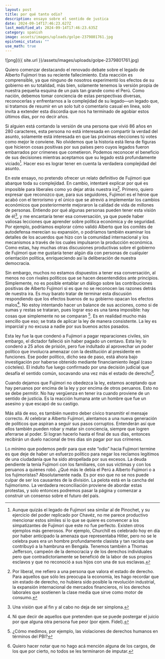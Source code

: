 ```yaml
---
layout: post
title: por qué tanto odio?
description: ensayo sobre el sentido de justica
date: 2024-09-14T17:46:23.627Z
last_modified_at: 2024-09-14T17:46:23.635Z
category: spanish
image: assets/images/uploads/golpe-2379801761.jpg
epistemic_status: ""
use_math: true
---
```

![png]({{ site.url }}/assets/images/uploads/golpe-2379801761.jpg)

Quiero comenzar destacando el renovado debate sobre el legado de Alberto Fujimori tras su reciente fallecimiento. Esta reacción es comprensible, ya que ninguno de nosotros experimentó los efectos de su gobierno en su totalidad, más bien, solamente tenemos la versión propia de nuestra pequeña esquina de un país tan grande como el Perú. Como nación, debemos tomar conciencia de estas perspectivas diversas, reconocerlas y enfrentarnos a la complejidad de su legado—un legado que, si tratamos de resumir en un solo tuit o comentario casual en línea, solo invita a extender esta discordia que nos ha terminado de agobiar estos últimos días, por no decir años.

Si alguien está contando la versión de una persona que vivió 86 años en 280 caracteres, esta persona no está interesada en compartir la verdad del asunto, solamente está interesada en que las próximas elecciones tú votes como mejor le conviene. No olvidemos que la historia está llena de figuras que hicieron cosas positivas por sus países pero cuyos legados fueron embarrados por crímenes que cometieron. Podemos reconocer el beneficio de sus decisiones mientras aceptamos que su legado está profundamente viciado[^1]. Hacer eso es lograr tener en cuenta la verdadera complejidad del asunto. 

En este ensayo, no pretendo ofrecer un relato definitivo de Fujimori que abarque toda su complejidad. En cambio, intentaré explicar por qué es imposible para liberales como yo dejar atrás nuestra ira[^2]. Primero, quiero expresar que reconozco que, para sus seguidores, Fujimori es el héroe que acabó con el terrorismo y el único que se atrevió a implementar los cambios económicos que posteriormente mejoraron la calidad de vida de millones de personas. Entiendo por qué algunas personas pueden tener esta visión de él[^3], y me encantaría tener esa conversación, ya que puede haber valiosas lecciones que aprender sobre política económica y de seguridad. Por ejemplo, podríamos explorar cómo validó Alberto que los comités de autodefensa merecían su expansión, o podríamos también examinar los detalles de los acuerdos que hizo con la comunidad internacional y los mecanismos a través de los cuales impulsaron la producción económica. Como estas, hay muchas otras discusiones productivas sobre el gobierno de Fujimori que me gustaría tener algún día con personas de cualquier orientación política, enriqueciendo así la deliberación de nuestra democracia.

Sin embargo, muchos no estamos dispuestos a tener esa conversación, al menos no con rivales políticos que se hacen desentendidos ante principios. Simplemente, no es posible entablar un diálogo sobre las contribuciones positivas de Alberto Fujimori si es que no se reconocen las razones detrás de nuestra ira. Es muy barato tratar de terminar esta discusión respondiendo que los efectos buenos de su gobierno opacan los efectos malos[^4]. No estoy intentando hacer un balance de sus acciones, como si de sumas y restas se trataran, pues lograr eso es una tarea imposible: hay cosas que simplemente no se comparan [^5]. Es en realidad mucho más sencillo que eso; se trata de aplicar la ley de manera consistente. La ley es imparcial y no excusa a nadie por sus buenos actos pasados.

Esta ley fue la que condenó a Fujimori a pagar reparaciones civiles, sin embargo, el dictador falleció sin haber pagado un centavo. Esta ley lo condenó a 25 años de prisión, pero fue indultado al aprovechar un poder político que involucra amenazar con la destitución al presidente en funciones. Ese poder político, dicho sea de paso, está ahora bajo investigación por haberse obtenido mediante financiamiento ilegal (caso cócteles). El indulto fue luego confirmado por una decisión judicial que desafía el sentido común, socavando una vez más el estado de derecho[^6].

Cuando dejamos que Fujimori no obedezca la ley, estamos aceptando que hay peruanos por encima de la ley y por encima de otros peruanos. Esto no se debe permitir. No hay vergüenza en tener ira cuando proviene de un sentido de justicia. Es la reacción humana ante un hombre que fue un asesino y que escapó de su castigo.

Más allá de eso, es también nuestro deber cívico transmitir el mensaje correcto. Al celebrar a Alberto Fujimori, alentamos a una nueva generación de políticos que aspiran a seguir sus pasos corruptos. Entenderán así que ellos también pueden robar y matar sin conciencia, siempre que logren aferrarse al poder. Si logran hacerlo hasta el final de sus días, entonces recibirán un duelo nacional de tres días sin pagar por sus crímenes.

Lo mínimo que podemos pedir para que este “odio” hacia Fujimori termine es que deje de haber un esfuerzo político para negar los reclamos legítimos de una ciudadanía que ha sido atropellada por sus excesos. La deuda pendiente la tenía Fujimori con los familiares, con sus víctimas y con los peruanos a quienes robó. ¿Qué más le debía el Perú a Alberto Fujimori o a los fujimoristas? Absolutamente nada. Es por eso que no se nos puede culpar de ser los causantes de la división. La pelota está en la cancha del fujimorismo. La verdadera reconciliación proviene de abordar estas protestas, y solo entonces podremos pasar la página y comenzar a construir un consenso sobre el futuro del país.

[^1]: Aunque quizás el legado de Fujimori sea similar al de Pinochet, y su ejercicio del poder replicado por Chavéz, no me parece productivo mencionar estos símiles si lo que se quiere es convencer a los simpatizantes de Fujimori que este no fue perfecto. Existen otros ejemplos más generosos. Por ejemplo, Churchill es celebrado hoy en día por haber anticipado la amenaza que representaba Hitler, pero no se le celebra pues era un hombre profundamente clasista y tan racista que contribuyó a la hambruna en Bengala. Tenemos también a Thomas Jefferson, campeón de la democracia y de los derechos individuales pero que contradictoriamente se benefició de la labor de sus propios esclavos y que no reconoció a sus hijos con una de sus esclavas.
[^2]:  Por liberal, me refiero a una persona que valora el estado de derecho. Para aquellos que sólo les preocupa la economía, les hago recordar que sin estado de derecho, no hubiera sido posible la revolución industrial, la expansión internacional de mercados financieros, ni los derechos laborales que sostienen la clase media que sirve como motor de consumo.
[^3]: Una visión que al fin y al cabo no deja de ser simplona.
[^4]: Ni que decir de aquellos que pretenden que se puede postergar el juicio por que alguna otra persona fue peor (por ejem. Fidel).
[^5]: ¿Cómo medimos, por ejemplo, las violaciones de derechos humanos en términos del PBI?
[^6]: Quiero hacer notar que no hago acá mención alguna de los cargos, de los que por cierto, no todos se les terminaron de imputar.

